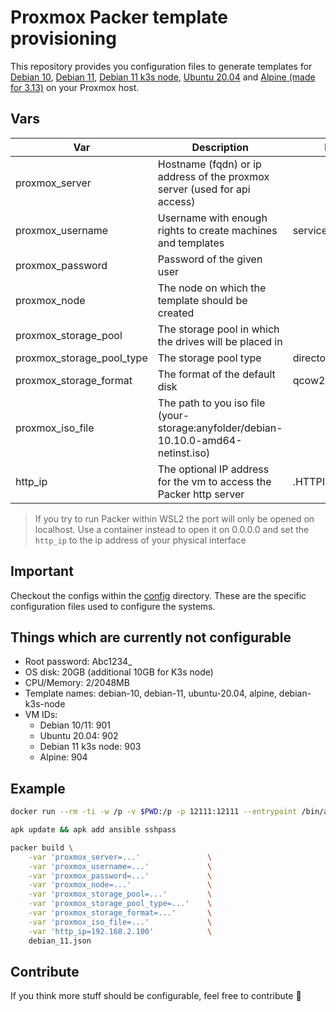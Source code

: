 # Proxmox Packer template provisioning

This repository provides you configuration files to generate templates for [Debian 10](debian_10.json), [Debian 11](debian_11.json), [Debian 11 k3s node](debian_11_k3s_node.json), [Ubuntu 20.04](ubuntu_20.04.json) and [Alpine (made for 3.13)](alpine_3.13.json) on your Proxmox host.

## Vars

| Var                       | Description                                                                        | Default            |
| ------------------------- | ---------------------------------------------------------------------------------- | ------------------ |
| proxmox_server            | Hostname (fqdn) or ip address of the proxmox server (used for api access)          |                    |
| proxmox_username          | Username with enough rights to create machines and templates                       | service_packer@pve |
| proxmox_password          | Password of the given user                                                         |                    |
| proxmox_node              | The node on which the template should be created                                   |                    |
| proxmox_storage_pool      | The storage pool in which the drives will be placed in                             |                    |
| proxmox_storage_pool_type | The storage pool type                                                              | directory          |
| proxmox_storage_format    | The format of the default disk                                                     | qcow2              |
| proxmox_iso_file          | The path to you iso file (your-storage:anyfolder/debian-10.10.0-amd64-netinst.iso) |                    |
| http_ip                   | The optional IP address for the vm to access the Packer http server                | .HTTPIP            |

> If you try to run Packer within WSL2 the port will only be opened on localhost. Use a container instead to open it on 0.0.0.0 and set the `http_ip` to the ip address of your physical interface

## Important

Checkout the configs within the [config](config/) directory. These are the specific configuration files used to configure the systems.

## Things which are currently not configurable

- Root password: Abc1234\_
- OS disk: 20GB (additional 10GB for K3s node)
- CPU/Memory: 2/2048MB
- Template names: debian-10, debian-11, ubuntu-20.04, alpine, debian-k3s-node
- VM IDs:
  - Debian 10/11: 901
  - Ubuntu 20.04: 902
  - Debian 11 k3s node: 903
  - Alpine: 904

## Example

```bash
docker run --rm -ti -w /p -v $PWD:/p -p 12111:12111 --entrypoint /bin/ash hashicorp/packer:light

apk update && apk add ansible sshpass
```

```bash
packer build \
    -var 'proxmox_server=...'               \
    -var 'proxmox_username=...'             \
    -var 'proxmox_password=...'             \
    -var 'proxmox_node=...'                 \
    -var 'proxmox_storage_pool=...'         \
    -var 'proxmox_storage_pool_type=...'    \
    -var 'proxmox_storage_format=...'       \
    -var 'proxmox_iso_file=...'             \
    -var 'http_ip=192.168.2.100'            \
    debian_11.json
```

## Contribute

If you think more stuff should be configurable, feel free to contribute :slightly_smiling_face:
